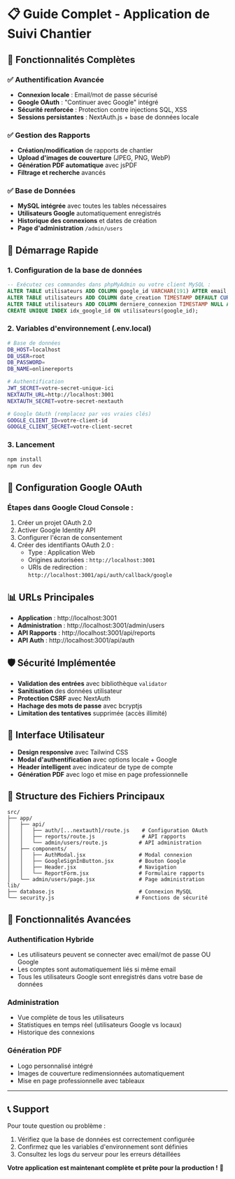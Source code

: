 # 📋 Guide Complet - Application de Suivi Chantier

## 🎯 **Fonctionnalités Complètes**

### ✅ **Authentification Avancée**
- **Connexion locale** : Email/mot de passe sécurisé
- **Google OAuth** : "Continuer avec Google" intégré
- **Sécurité renforcée** : Protection contre injections SQL, XSS
- **Sessions persistantes** : NextAuth.js + base de données locale

### ✅ **Gestion des Rapports**
- **Création/modification** de rapports de chantier
- **Upload d'images de couverture** (JPEG, PNG, WebP)
- **Génération PDF automatique** avec jsPDF
- **Filtrage et recherche** avancés

### ✅ **Base de Données**
- **MySQL intégrée** avec toutes les tables nécessaires
- **Utilisateurs Google** automatiquement enregistrés
- **Historique des connexions** et dates de création
- **Page d'administration** `/admin/users`

## 🚀 **Démarrage Rapide**

### 1. Configuration de la base de données
```sql
-- Exécutez ces commandes dans phpMyAdmin ou votre client MySQL :
ALTER TABLE utilisateurs ADD COLUMN google_id VARCHAR(191) AFTER email;
ALTER TABLE utilisateurs ADD COLUMN date_creation TIMESTAMP DEFAULT CURRENT_TIMESTAMP AFTER mot_de_passe;
ALTER TABLE utilisateurs ADD COLUMN derniere_connexion TIMESTAMP NULL AFTER date_creation;
CREATE UNIQUE INDEX idx_google_id ON utilisateurs(google_id);
```

### 2. Variables d'environnement (.env.local)
```bash
# Base de données
DB_HOST=localhost
DB_USER=root
DB_PASSWORD=
DB_NAME=onlinereports

# Authentification
JWT_SECRET=votre-secret-unique-ici
NEXTAUTH_URL=http://localhost:3001
NEXTAUTH_SECRET=votre-secret-nextauth

# Google OAuth (remplacez par vos vraies clés)
GOOGLE_CLIENT_ID=votre-client-id
GOOGLE_CLIENT_SECRET=votre-client-secret
```

### 3. Lancement
```bash
npm install
npm run dev
```

## 🔧 **Configuration Google OAuth**

### Étapes dans Google Cloud Console :
1. Créer un projet OAuth 2.0
2. Activer Google Identity API
3. Configurer l'écran de consentement
4. Créer des identifiants OAuth 2.0 :
   - Type : Application Web
   - Origines autorisées : `http://localhost:3001`
   - URIs de redirection : `http://localhost:3001/api/auth/callback/google`

## 📊 **URLs Principales**

- **Application** : http://localhost:3001
- **Administration** : http://localhost:3001/admin/users
- **API Rapports** : http://localhost:3001/api/reports
- **API Auth** : http://localhost:3001/api/auth

## 🛡️ **Sécurité Implémentée**

- **Validation des entrées** avec bibliothèque `validator`
- **Sanitisation** des données utilisateur
- **Protection CSRF** avec NextAuth
- **Hachage des mots de passe** avec bcryptjs
- **Limitation des tentatives** supprimée (accès illimité)

## 🎨 **Interface Utilisateur**

- **Design responsive** avec Tailwind CSS
- **Modal d'authentification** avec options locale + Google
- **Header intelligent** avec indicateur de type de compte
- **Génération PDF** avec logo et mise en page professionnelle

## 📁 **Structure des Fichiers Principaux**

```
src/
├── app/
│   ├── api/
│   │   ├── auth/[...nextauth]/route.js    # Configuration OAuth
│   │   ├── reports/route.js               # API rapports
│   │   └── admin/users/route.js          # API administration
│   ├── components/
│   │   ├── AuthModal.jsx                 # Modal connexion
│   │   ├── GoogleSignInButton.jsx        # Bouton Google
│   │   ├── Header.jsx                    # Navigation
│   │   └── ReportForm.jsx                # Formulaire rapports
│   └── admin/users/page.jsx              # Page administration
lib/
├── database.js                           # Connexion MySQL
└── security.js                          # Fonctions de sécurité
```

## 🚀 **Fonctionnalités Avancées**

### Authentification Hybride
- Les utilisateurs peuvent se connecter avec email/mot de passe OU Google
- Les comptes sont automatiquement liés si même email
- Tous les utilisateurs Google sont enregistrés dans votre base de données

### Administration
- Vue complète de tous les utilisateurs
- Statistiques en temps réel (utilisateurs Google vs locaux)
- Historique des connexions

### Génération PDF
- Logo personnalisé intégré
- Images de couverture redimensionnées automatiquement
- Mise en page professionnelle avec tableaux

---

## 📞 **Support**

Pour toute question ou problème :
1. Vérifiez que la base de données est correctement configurée
2. Confirmez que les variables d'environnement sont définies
3. Consultez les logs du serveur pour les erreurs détaillées

**Votre application est maintenant complète et prête pour la production !** 🎉